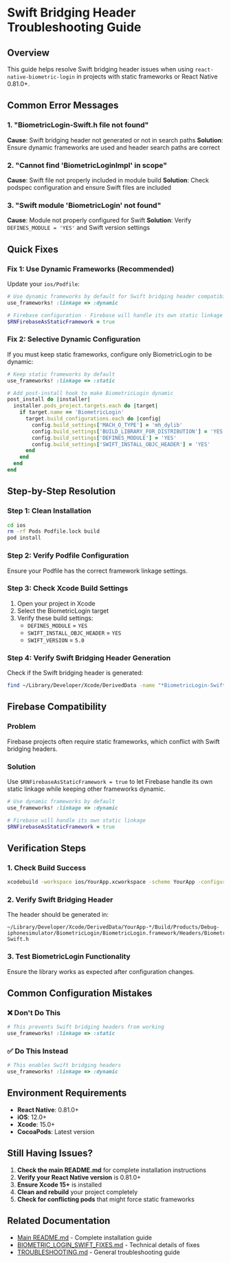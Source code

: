 # Swift Bridging Header Troubleshooting Guide

## Overview
This guide helps resolve Swift bridging header issues when using `react-native-biometric-login` in projects with static frameworks or React Native 0.81.0+.

## Common Error Messages

### 1. "BiometricLogin-Swift.h file not found"
**Cause**: Swift bridging header not generated or not in search paths
**Solution**: Ensure dynamic frameworks are used and header search paths are correct

### 2. "Cannot find 'BiometricLoginImpl' in scope"
**Cause**: Swift file not properly included in module build
**Solution**: Check podspec configuration and ensure Swift files are included

### 3. "Swift module 'BiometricLogin' not found"
**Cause**: Module not properly configured for Swift
**Solution**: Verify `DEFINES_MODULE = 'YES'` and Swift version settings

## Quick Fixes

### Fix 1: Use Dynamic Frameworks (Recommended)
Update your `ios/Podfile`:

```ruby
# Use dynamic frameworks by default for Swift bridging header compatibility
use_frameworks! :linkage => :dynamic

# Firebase configuration - Firebase will handle its own static linkage internally
$RNFirebaseAsStaticFramework = true
```

### Fix 2: Selective Dynamic Configuration
If you must keep static frameworks, configure only BiometricLogin to be dynamic:

```ruby
# Keep static frameworks by default
use_frameworks! :linkage => :static

# Add post-install hook to make BiometricLogin dynamic
post_install do |installer|
  installer.pods_project.targets.each do |target|
    if target.name == 'BiometricLogin'
      target.build_configurations.each do |config|
        config.build_settings['MACH_O_TYPE'] = 'mh_dylib'
        config.build_settings['BUILD_LIBRARY_FOR_DISTRIBUTION'] = 'YES'
        config.build_settings['DEFINES_MODULE'] = 'YES'
        config.build_settings['SWIFT_INSTALL_OBJC_HEADER'] = 'YES'
      end
    end
  end
end
```

## Step-by-Step Resolution

### Step 1: Clean Installation
```bash
cd ios
rm -rf Pods Podfile.lock build
pod install
```

### Step 2: Verify Podfile Configuration
Ensure your Podfile has the correct framework linkage settings.

### Step 3: Check Xcode Build Settings
1. Open your project in Xcode
2. Select the BiometricLogin target
3. Verify these build settings:
   - `DEFINES_MODULE` = `YES`
   - `SWIFT_INSTALL_OBJC_HEADER` = `YES`
   - `SWIFT_VERSION` = `5.0`

### Step 4: Verify Swift Bridging Header Generation
Check if the Swift bridging header is generated:
```bash
find ~/Library/Developer/Xcode/DerivedData -name "*BiometricLogin-Swift.h*"
```

## Firebase Compatibility

### Problem
Firebase projects often require static frameworks, which conflict with Swift bridging headers.

### Solution
Use `$RNFirebaseAsStaticFramework = true` to let Firebase handle its own static linkage while keeping other frameworks dynamic.

```ruby
# Use dynamic frameworks by default
use_frameworks! :linkage => :dynamic

# Firebase will handle its own static linkage
$RNFirebaseAsStaticFramework = true
```

## Verification Steps

### 1. Check Build Success
```bash
xcodebuild -workspace ios/YourApp.xcworkspace -scheme YourApp -configuration Debug build
```

### 2. Verify Swift Bridging Header
The header should be generated in:
```
~/Library/Developer/Xcode/DerivedData/YourApp-*/Build/Products/Debug-iphonesimulator/BiometricLogin/BiometricLogin.framework/Headers/BiometricLogin-Swift.h
```

### 3. Test BiometricLogin Functionality
Ensure the library works as expected after configuration changes.

## Common Configuration Mistakes

### ❌ Don't Do This
```ruby
# This prevents Swift bridging headers from working
use_frameworks! :linkage => :static
```

### ✅ Do This Instead
```ruby
# This enables Swift bridging headers
use_frameworks! :linkage => :dynamic
```

## Environment Requirements

- **React Native**: 0.81.0+
- **iOS**: 12.0+
- **Xcode**: 15.0+
- **CocoaPods**: Latest version

## Still Having Issues?

1. **Check the main README.md** for complete installation instructions
2. **Verify your React Native version** is 0.81.0+
3. **Ensure Xcode 15+** is installed
4. **Clean and rebuild** your project completely
5. **Check for conflicting pods** that might force static frameworks

## Related Documentation

- [Main README.md](./README.md) - Complete installation guide
- [BIOMETRIC_LOGIN_SWIFT_FIXES.md](./BIOMETRIC_LOGIN_SWIFT_FIXES.md) - Technical details of fixes
- [TROUBLESHOOTING.md](./TROUBLESHOOTING.md) - General troubleshooting guide
